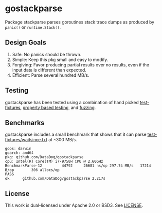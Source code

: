 # gostackparse

Package stackparse parses goroutines stack trace dumps as produced by `panic()` or `runtime.Stack()`.

## Design Goals

1. Safe: No panics should be thrown.
2. Simple: Keep this pkg small and easy to modify.
3. Forgiving: Favor producing partial results over no results, even if the input data is different than expected.
4. Efficient: Parse several hundred MB/s.

## Testing

gostackparse has been tested using a combination of hand picked [test-fixtures](./test-fixtures), [property based testing](https://github.com/DataDog/gostackparse/search?q=TestParse_PropertyBased), and [fuzzing](https://github.com/DataDog/gostackparse/search?q=Fuzz).

## Benchmarks

gostackparse includes a small benchmark that shows that it can parse [test-fixtures/waitsince.txt](./test-fixtures/waitsince.txt) at ~300 MB/s.

```
goos: darwin
goarch: amd64
pkg: github.com/DataDog/gostackparse
cpu: Intel(R) Core(TM) i7-9750H CPU @ 2.60GHz
BenchmarkParse-12    	  44792	    26681 ns/op	297.74 MB/s	  17214 B/op	    306 allocs/op
PASS
ok  	github.com/DataDog/gostackparse	2.217s
```

## License

This work is dual-licensed under Apache 2.0 or BSD3. See [LICENSE](./LICENSE).
